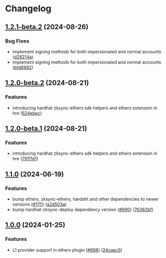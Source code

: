# Changelog

## [1.2.1-beta.2](https://github.com/matter-labs/hardhat-zksync/compare/@matterlabs/hardhat-zksync-ethers-v1.2.0-beta.2...@matterlabs/hardhat-zksync-ethers-v1.2.1-beta.2) (2024-08-26)


### Bug Fixes

* implement signing methods for both impersionated and normal accounts ([d28214a](https://github.com/matter-labs/hardhat-zksync/commit/d28214a808330cd9bdd55d6733df526db4613809))
* implement signing methods for both impersionated and normal accounts ([bfd8882](https://github.com/matter-labs/hardhat-zksync/commit/bfd8882cd18d958b2b3b1068cfc05708c6de7ccb))

## [1.2.0-beta.2](https://github.com/matter-labs/hardhat-zksync/compare/@matterlabs/hardhat-zksync-ethers-v1.2.0-beta.1...@matterlabs/hardhat-zksync-ethers-v1.2.0-beta.2) (2024-08-21)


### Features

* introducing hardhat zksync-ethers sdk helpers and ethers extension in hre ([624ebec](https://github.com/matter-labs/hardhat-zksync/commit/624ebec66e8db7b44b3b9b95ef7e4f9dc5959663))

## [1.2.0-beta.1](https://github.com/matter-labs/hardhat-zksync/compare/@matterlabs/hardhat-zksync-ethers-v1.1.0-beta.1...@matterlabs/hardhat-zksync-ethers-v1.2.0-beta.1) (2024-08-21)


### Features

* introducing hardhat zksync-ethers sdk helpers and ethers extension in hre ([79111e1](https://github.com/matter-labs/hardhat-zksync/commit/79111e1d7e6be7c498acfe305375120bbc9041ba))

## [1.1.0](https://github.com/matter-labs/hardhat-zksync/compare/@matterlabs/hardhat-zksync-ethers-v1.0.0...@matterlabs/hardhat-zksync-ethers-v1.1.0) (2024-06-19)


### Features

* bump ethers, zksync-ethers, hardaht and other dependencies to newer versions ([#1111](https://github.com/matter-labs/hardhat-zksync/issues/1111)) ([a2d503a](https://github.com/matter-labs/hardhat-zksync/commit/a2d503abe3f504859651f22998046576eddf6579))
* bump hardhat-zksync-deploy dependency version ([#990](https://github.com/matter-labs/hardhat-zksync/issues/990)) ([76362bf](https://github.com/matter-labs/hardhat-zksync/commit/76362bf435a2af5294a9106370f9c9faaaccdd17))

## [1.0.0](https://github.com/matter-labs/hardhat-zksync/compare/@matterlabs/hardhat-zksync-ethers-v0.0.1-beta.2...@matterlabs/hardhat-zksync-ethers-v1.0.0) (2024-01-25)


### Features

* L1 provider support in ethers plugin ([#666](https://github.com/matter-labs/hardhat-zksync/issues/666)) ([24caec5](https://github.com/matter-labs/hardhat-zksync/commit/24caec58a9c84cee357ec08e9f8c9548ce49c5a2))
